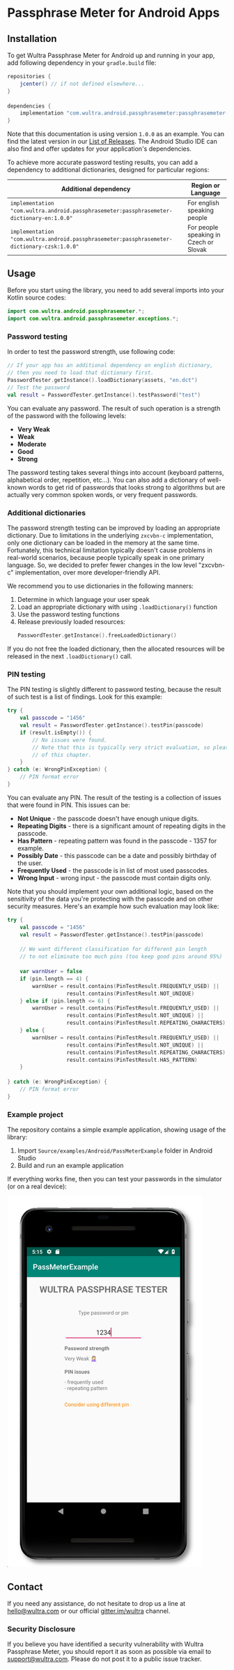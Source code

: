 # Passphrase Meter for Android Apps

## Installation 

To get Wultra Passphrase Meter for Android up and running in your app, add following dependency in your `gradle.build` file:

```groovy
repositories {
    jcenter() // if not defined elsewhere...
}

dependencies {
    implementation "com.wultra.android.passphrasemeter:passphrasemeter-core:1.0.0"
}
```
Note that this documentation is using version `1.0.0` as an example. You can find the latest version in our [List of Releases](https://github.com/wultra/passphrase-meter/releases). The Android Studio IDE can also find and offer updates for your application's dependencies.

To achieve more accurate password testing results, you can add a dependency to additional dictionaries, designed for particular regions:

| Additional dependency | Region or Language |
|----------------|--------------------|
| `implementation "com.wultra.android.passphrasemeter:passphrasemeter-dictionary-en:1.0.0"`   | For english speaking people |
| `implementation "com.wultra.android.passphrasemeter:passphrasemeter-dictionary-czsk:1.0.0"` | For people speaking in Czech or Slovak |


## Usage

Before you start using the library, you need to add several imports into your Kotlin source codes:

```kotlin
import com.wultra.android.passphrasemeter.*;
import com.wultra.android.passphrasemeter.exceptions.*;
```

### Password testing

In order to test the password strength, use following code:

```kotlin
// If your app has an additional dependency on english dictionary,  
// then you need to load that dictionary first.
PasswordTester.getInstance().loadDictionary(assets, "en.dct")
// Test the password
val result = PasswordTester.getInstance().testPassword("test")
```

You can evaluate any password. The result of such operation is a strength of the password with the following levels:

- **Very Weak**
- **Weak**
- **Moderate**
- **Good**
- **Strong**

The password testing takes several things into account (keyboard patterns, alphabetical order, repetition, etc...). You can also add a dictionary of well-known words to get rid of passwords that looks strong to algorithms but are actually very common spoken words, or very frequent passwords.

### Additional dictionaries

The password strength testing can be improved by loading an appropriate dictionary. Due to limitations in the underlying `zxcvbn-c` implementation, only one dictionary can be loaded in the memory at the same time. Fortunately, this technical limitation typically doesn't cause problems in real-world scenarios, because people typically speak in one primary language. So, we decided to prefer fewer changes in the low level "zxcvbn-c" implementation, over more developer-friendly API.

We recommend you to use dictionaries in the following manners:

1. Determine in which language your user speak
1. Load an appropriate dictionary with using `.loadDictionary()` function
1. Use the password testing functions
1. Release previously loaded resources:
   ```kotlin
   PasswordTester.getInstance().freeLoadedDictionary()
   ```

If you do not free the loaded dictionary, then the allocated resources will be released in the next `.loadDictionary()` call.


### PIN testing

The PIN testing is slightly different to password testing, because the result of such test is a list of findings. Look for this example:

```kotlin
try {
    val passcode = "1456"
    val result = PasswordTester.getInstance().testPin(passcode)
    if (result.isEmpty()) {
        // No issues were found. 
        // Note that this is typically very strict evaluation, so please read the rest
        // of this chapter. 
    }
} catch (e: WrongPinException) {
    // PIN format error
}
```

You can evaluate any PIN. The result of the testing is a collection of issues that were found in PIN. This issues can be:

- **Not Unique** - the passcode doesn't have enough unique digits.
- **Repeating Digits** - there is a significant amount of repeating digits in the passcode.
- **Has Pattern** - repeating pattern was found in the passcode - 1357 for example.
- **Possibly Date** - this passcode can be a date and possibly birthday of the user.
- **Frequently Used** - the passcode is in list of most used passcodes.
- **Wrong Input** - wrong input - the passcode must contain digits only.

Note that you should implement your own additional logic, based on the sensitivity of the data you're protecting with the passcode and on other security measures. Here's an example how such evaluation may look like:

```kotlin
try {
    val passcode = "1456"
    val result = PasswordTester.getInstance().testPin(passcode)
    
    // We want different classification for different pin length
    // to not eliminate too much pins (too keep good pins around 95%)
    
    var warnUser = false
    if (pin.length == 4) {
        warnUser = result.contains(PinTestResult.FREQUENTLY_USED) || 
                   result.contains(PinTestResult.NOT_UNIQUE)
    } else if (pin.length <= 6) {
        warnUser = result.contains(PinTestResult.FREQUENTLY_USED) || 
                   result.contains(PinTestResult.NOT_UNIQUE) || 
                   result.contains(PinTestResult.REPEATING_CHARACTERS)
    } else {
        warnUser = result.contains(PinTestResult.FREQUENTLY_USED) || 
                   result.contains(PinTestResult.NOT_UNIQUE) || 
                   result.contains(PinTestResult.REPEATING_CHARACTERS) || 
                   result.contains(PinTestResult.HAS_PATTERN)
    }

} catch (e: WrongPinException) {
    // PIN format error
}
```

### Example project

The repository contains a simple example application, showing usage of the library:

1. Import `Source/examples/Android/PassMeterExample` folder in Android Studio
1. Build and run an example application

If everything works fine, then you can test your passwords in the simulator (or on a real device):

![Android Example App](./images/android-tester.png)

## Contact

If you need any assistance, do not hesitate to drop us a line at [hello@wultra.com](mailto:hello@wultra.com) or our official [gitter.im/wultra](https://gitter.im/wultra) channel.

### Security Disclosure

If you believe you have identified a security vulnerability with Wultra Passphrase Meter, you should report it as soon as possible via email to [support@wultra.com](mailto:support@wultra.com). Please do not post it to a public issue tracker.

